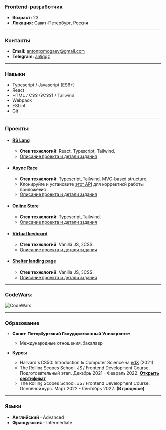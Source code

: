 ### Frontend-разработчик

* **Возраст:** 23
* **Локация:** Санкт-Петербург, Россия
----

### Контакты
* **Email:** antonpomogaev@gmail.com
* **Telegram:** [antiqqz](https://t.me/antiqqz)
----

### Навыки
* Typescript / Javascript (ES6+)
* React
* HTML / CSS (SCSS) / Tailwind
* Webpack
* ESLint
* Git
----

### Проекты:
* #### [RS Lang](https://rss-team56-2022.netlify.app/) ####
     * **Стек технологий**: React, Typescript, Tailwind.
     * [Описание проекта и детали задания](https://github.com/antiqqt/rslang/pull/21)

* #### [Async Race](https://rolling-scopes-school.github.io/antiqqt-JSFE2022Q1/async-race/dist/) ####
     * **Стек технологий**: Typescript, Tailwind. MVC-based structure.
     * Клонируйте и установите [этот АPI](https://github.com/mikhama/async-race-api) для корректной работы приложения
     * [Описание проекта и детали задания](https://github.com/antiqqt/RSS-Tasks-Stages-1-2/pull/3)

* #### [Online Store](https://rolling-scopes-school.github.io/antiqqt-JSFE2022Q1/online-store/dist/) ####
     * **Стек технологий**: Typescript, Tailwind.
     * [Описание проекта и детали задания](https://github.com/antiqqt/RSS-Tasks-Stages-1-2/pull/4)

* #### [Virtual keyboard](https://antiqqt.github.io/virtual-keyboard/dist/) ####
     * **Стек технологий**: Vanilla JS, SCSS.
     * [Описание проекта и детали задания](https://github.com/antiqqt/virtual-keyboard/pull/1)

* #### [Shelter landing page](https://rolling-scopes-school.github.io/antiqqt-JSFE2022Q1/shelter/pages/main/) ####
     * **Стек технологий**: Vanilla JS, SCSS.
     * [Описание проекта и детали задания](https://github.com/antiqqt/Stage1/blob/main/README.md#shelter-landing-page)

----
### CodeWars:
![CodeWars](https://www.codewars.com/users/antiqqt/badges/large)

----

### Образование
* **Санкт-Петербургский Государственный Университет**
    * Международные отношения, бакалавр

* **Курсы**
    * Harvard's CS50: Introduction to Computer Science на [edX](https://cs50.harvard.edu/x/2021/) (2021)
    * The Rolling Scopes School. JS / Frontend Development Course. Подготовительный этап. Декабрь 2021 - Февраль 2022. **[Открыть сертификат](https://app.rs.school/certificate/hyt0hs99)**
    * The Rolling Scopes School. JS / Frontend Development Course. Основной курс. Март 2022 - Сентябрь 2022. **(В процессе)**
----

### Языки
* **Английский** - Advanced
* **Французский** - Intermediate
